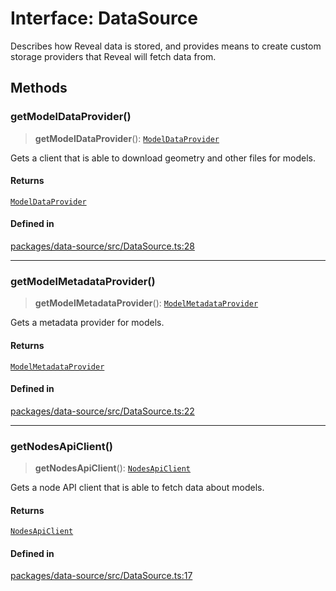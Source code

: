# Interface: DataSource

Describes how Reveal data is stored, and provides means to create custom storage providers
that Reveal will fetch data from.

## Methods

### getModelDataProvider()

> **getModelDataProvider**(): [`ModelDataProvider`](ModelDataProvider.md)

Gets a client that is able to download geometry and other files
for models.

#### Returns

[`ModelDataProvider`](ModelDataProvider.md)

#### Defined in

[packages/data-source/src/DataSource.ts:28](https://github.com/cognitedata/reveal/blob/2acd9d17229d2bc8e309653b4d6a39ad941e44f1/viewer/packages/data-source/src/DataSource.ts#L28)

***

### getModelMetadataProvider()

> **getModelMetadataProvider**(): [`ModelMetadataProvider`](ModelMetadataProvider.md)

Gets a metadata provider for models.

#### Returns

[`ModelMetadataProvider`](ModelMetadataProvider.md)

#### Defined in

[packages/data-source/src/DataSource.ts:22](https://github.com/cognitedata/reveal/blob/2acd9d17229d2bc8e309653b4d6a39ad941e44f1/viewer/packages/data-source/src/DataSource.ts#L22)

***

### getNodesApiClient()

> **getNodesApiClient**(): [`NodesApiClient`](NodesApiClient.md)

Gets a node API client that is able to fetch data about
models.

#### Returns

[`NodesApiClient`](NodesApiClient.md)

#### Defined in

[packages/data-source/src/DataSource.ts:17](https://github.com/cognitedata/reveal/blob/2acd9d17229d2bc8e309653b4d6a39ad941e44f1/viewer/packages/data-source/src/DataSource.ts#L17)
